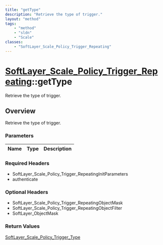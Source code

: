 ```yaml
---
title: "getType"
description: "Retrieve the type of trigger."
layout: "method"
tags:
    - "method"
    - "sldn"
    - "Scale"
classes:
    - "SoftLayer_Scale_Policy_Trigger_Repeating"
---
```

# [SoftLayer_Scale_Policy_Trigger_Repeating](/reference/services/SoftLayer_Scale_Policy_Trigger_Repeating)::getType

Retrieve the type of trigger.


## Overview 
Retrieve the type of trigger.

### Parameters 
|Name | Type | Description |
| --- | --- | --- |


### Required Headers
* SoftLayer_Scale_Policy_Trigger_RepeatingInitParameters
* authenticate

### Optional Headers
* SoftLayer_Scale_Policy_Trigger_RepeatingObjectMask
* SoftLayer_Scale_Policy_Trigger_RepeatingObjectFilter
* SoftLayer_ObjectMask

### Return Values
<a href='/reference/datatypes/SoftLayer_Scale_Policy_Trigger_Type'>SoftLayer_Scale_Policy_Trigger_Type </a>

